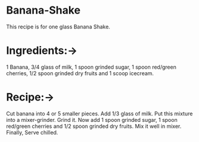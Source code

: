 # Banana-Shake
This recipe is for one glass Banana Shake.
# Ingredients:->
1 Banana, 3/4 glass of milk, 1 spoon grinded sugar, 1 spoon red/green cherries, 1/2 spoon grinded dry fruits and 1 scoop icecream.
# Recipe:->
Cut banana into 4 or 5 smaller pieces. Add 1/3 glass of milk. Put this mixture into a mixer-grinder. Grind it. Now add 1 spoon grinded sugar, 1 spoon red/green cherries and 1/2 spoon grinded dry fruits. Mix it well in mixer. Finally, Serve chilled.
